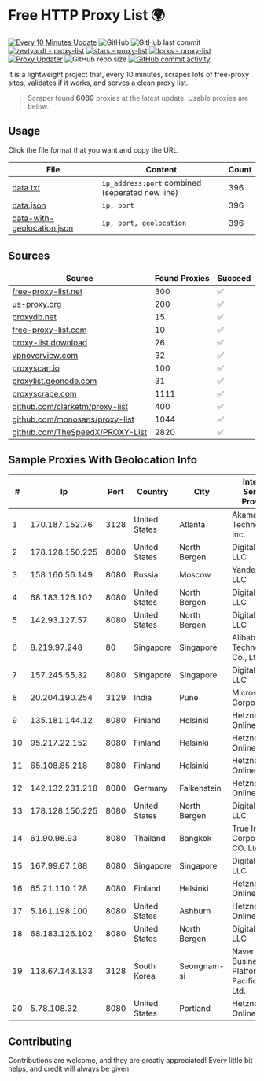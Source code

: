 
# Free HTTP Proxy List 🌍

[![Every 10 Minutes Update](https://github.com/mertguvencli/http-proxy-list/actions/workflows/main.yml/badge.svg?branch=main)](https://github.com/mertguvencli/http-proxy-list/actions/workflows/main.yml)
![GitHub](https://img.shields.io/github/license/mertguvencli/http-proxy-list)
![GitHub last commit](https://img.shields.io/github/last-commit/mertguvencli/http-proxy-list)
[![zevtyardt - proxy-list](https://img.shields.io/static/v1?label=zevtyardt&message=proxy-list&color=blue&logo=github)](https://github.com/zevtyardt/proxy-list "Go to GitHub repo")
[![stars - proxy-list](https://img.shields.io/github/stars/zevtyardt/proxy-list?style=social)](https://github.com/zevtyardt/proxy-list)
[![forks - proxy-list](https://img.shields.io/github/forks/zevtyardt/proxy-list?style=social)](https://github.com/zevtyardt/proxy-list)
[![Proxy Updater](https://github.com/zevtyardt/proxy-list/workflows/Proxy%20Updater/badge.svg)](https://github.com/zevtyardt/proxy-list/actions?query=workflow:"Proxy+Updater")
![GitHub repo size](https://img.shields.io/github/repo-size/zevtyardt/proxy-list)
[![GitHub commit activity](https://img.shields.io/github/commit-activity/m/zevtyardt/proxy-list?logo=commits)](https://github.com/zevtyardt/proxy-list/commits/main)

It is a lightweight project that, every 10 minutes, scrapes lots of free-proxy sites, validates if it works, and serves a clean proxy list.

> Scraper found **6089** proxies at the latest update. Usable proxies are below.

## Usage

Click the file format that you want and copy the URL.

|File|Content|Count|
|----|-------|-----|
|[data.txt](https://raw.githubusercontent.com/mertguvencli/http-proxy-list/main/proxy-list/data.txt)|`ip_address:port` combined (seperated new line)|396|
|[data.json](https://raw.githubusercontent.com/mertguvencli/http-proxy-list/main/proxy-list/data.json)|`ip, port`|396|
|[data-with-geolocation.json](https://raw.githubusercontent.com/mertguvencli/http-proxy-list/main/proxy-list/data-with-geolocation.json)|`ip, port, geolocation`|396|

## Sources

|Source|Found Proxies|Succeed|
|------|-------------|-------|
|[free-proxy-list.net](https://free-proxy-list.net)|300|✅|
|[us-proxy.org](https://www.us-proxy.org)|200|✅|
|[proxydb.net](http://proxydb.net)|15|✅|
|[free-proxy-list.com](https://free-proxy-list.com/?page=&port=&type%5B%5D=http&type%5B%5D=https&up_time=0&search=Search)|10|✅|
|[proxy-list.download](https://www.proxy-list.download/HTTP)|26|✅|
|[vpnoverview.com](https://vpnoverview.com/privacy/anonymous-browsing/free-proxy-servers)|32|✅|
|[proxyscan.io](https://www.proxyscan.io)|100|✅|
|[proxylist.geonode.com](https://proxylist.geonode.com/api/proxy-list?limit=300&page=1&sort_by=lastChecked&sort_type=desc&protocols=http,https)|31|✅|
|[proxyscrape.com](https://api.proxyscrape.com/v2/?request=displayproxies&protocol=http&timeout=10000&country=all&ssl=all&anonymity=all)|1111|✅|
|[github.com/clarketm/proxy-list](https://raw.githubusercontent.com/clarketm/proxy-list/master/proxy-list-raw.txt)|400|✅|
|[github.com/monosans/proxy-list](https://raw.githubusercontent.com/monosans/proxy-list/main/proxies/http.txt)|1044|✅|
|[github.com/TheSpeedX/PROXY-List](https://raw.githubusercontent.com/TheSpeedX/PROXY-List/master/http.txt)|2820|✅|


## Sample Proxies With Geolocation Info

|#|Ip|Port|Country|City|Internet Service Provider|
|-|--|----|-------|----|-------------------------|
|1|170.187.152.76|3128|United States|Atlanta|Akamai Technologies, Inc.|
|2|178.128.150.225|8080|United States|North Bergen|DigitalOcean, LLC|
|3|158.160.56.149|8080|Russia|Moscow|Yandex.Cloud LLC|
|4|68.183.126.102|8080|United States|North Bergen|DigitalOcean, LLC|
|5|142.93.127.57|8080|United States|North Bergen|DigitalOcean, LLC|
|6|8.219.97.248|80|Singapore|Singapore|Alibaba (US) Technology Co., Ltd.|
|7|157.245.55.32|8080|Singapore|Singapore|DigitalOcean, LLC|
|8|20.204.190.254|3129|India|Pune|Microsoft Corporation|
|9|135.181.144.12|8080|Finland|Helsinki|Hetzner Online GmbH|
|10|95.217.22.152|8080|Finland|Helsinki|Hetzner Online GmbH|
|11|65.108.85.218|8080|Finland|Helsinki|Hetzner Online GmbH|
|12|142.132.231.218|8080|Germany|Falkenstein|Hetzner Online GmbH|
|13|178.128.150.225|8080|United States|North Bergen|DigitalOcean, LLC|
|14|61.90.98.93|8080|Thailand|Bangkok|True Internet Corporation CO. Ltd.|
|15|167.99.67.188|8080|Singapore|Singapore|DigitalOcean, LLC|
|16|65.21.110.128|8080|Finland|Helsinki|Hetzner Online GmbH|
|17|5.161.198.100|8080|United States|Ashburn|Hetzner Online GmbH|
|18|68.183.126.102|8080|United States|North Bergen|DigitalOcean, LLC|
|19|118.67.143.133|3128|South Korea|Seongnam-si|Naver Business Platform Asia Pacific Pte. Ltd.|
|20|5.78.108.32|8080|United States|Portland|Hetzner Online GmbH|



## Contributing

Contributions are welcome, and they are greatly appreciated! Every
little bit helps, and credit will always be given.

